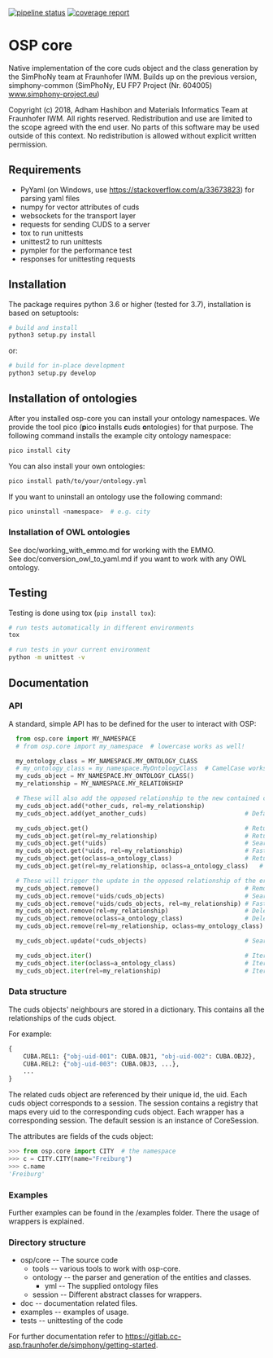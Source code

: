[![pipeline status](https://gitlab.cc-asp.fraunhofer.de/simphony/osp-core/badges/master/pipeline.svg)](https://gitlab.cc-asp.fraunhofer.de/simphony/osp-core/commits/master)
[![coverage report](https://gitlab.cc-asp.fraunhofer.de/simphony/osp-core/badges/master/coverage.svg)](https://gitlab.cc-asp.fraunhofer.de/simphony/osp-core/commits/master)

# OSP core

Native implementation of the core cuds object and the class generation
by the SimPhoNy team at Fraunhofer IWM. Builds up on the previous
version, simphony-common (SimPhoNy, EU FP7 Project (Nr. 604005)
www.simphony-project.eu)

Copyright (c) 2018, Adham Hashibon and Materials Informatics Team at
Fraunhofer IWM. All rights reserved. Redistribution and use are limited
to the scope agreed with the end user. No parts of this software may be
used outside of this context. No redistribution is allowed without
explicit written permission.

## Requirements

- PyYaml (on Windows, use <https://stackoverflow.com/a/33673823>) for parsing yaml files
- numpy for vector attributes of cuds
- websockets for the transport layer
- requests for sending CUDS to a server
- tox to run unittests
- unittest2 to run unittests
- pympler for the performance test
- responses for unittesting requests

## Installation

The package requires python 3.6 or higher (tested for 3.7), installation is based on
setuptools:

```sh
# build and install
python3 setup.py install
```

or:

```sh
# build for in-place development
python3 setup.py develop
```

## Installation of ontologies

After you installed osp-core you can install your ontology namespaces. We provide the tool pico
(**p**ico **i**nstalls **c**uds **o**ntologies) for that purpose. The following command
installs the example city ontology namespace:

```sh
pico install city
```

You can also install your own ontologies:

```sh
pico install path/to/your/ontology.yml
```

If you want to uninstall an ontology use the following command:

```sh
pico uninstall <namespace>  # e.g. city
```

### Installation of OWL ontologies

See doc/working_with_emmo.md for working with the EMMO. \
See doc/conversion_owl_to_yaml.md if you want to work with any OWL ontology.

## Testing

Testing is done using tox (`pip install tox`):

```sh
# run tests automatically in different environments
tox

# run tests in your current environment
python -m unittest -v
```

## Documentation

### API

A standard, simple API has to be defined for the user to interact with OSP:

```python
  from osp.core import MY_NAMESPACE
  # from osp.core import my_namespace  # lowercase works as well!

  my_ontology_class = MY_NAMESPACE.MY_ONTOLOGY_CLASS
  # my_ontology_class = my_namespace.MyOntologyClass  # CamelCase works as well!
  my_cuds_object = MY_NAMESPACE.MY_ONTOLOGY_CLASS()
  my_relationship = MY_NAMESPACE.MY_RELATIONSHIP

  # These will also add the opposed relationship to the new contained cuds object
  my_cuds_object.add(*other_cuds, rel=my_relationship)
  my_cuds_object.add(yet_another_cuds)                           # Defaults to default relationship specified in ontology

  my_cuds_object.get()                                           # Returns the list of all the contained cuds objects
  my_cuds_object.get(rel=my_relationship)                        # Returns the list of the entities under that relationship
  my_cuds_object.get(*uids)                                      # Searches through all the relationships for the uids
  my_cuds_object.get(*uids, rel=my_relationship)                 # Faster, can filter through the relationship
  my_cuds_object.get(oclass=a_ontology_class)                    # Returns the list of all the cuds object of that class
  my_cuds_object.get(rel=my_relationship, oclass=a_ontology_class)   # Returns the list of all the entities of that class under the given relationship

  # These will trigger the update in the opposed relationship of the erased element
  my_cuds_object.remove()                                        # Removes all
  my_cuds_object.remove(*uids/cuds_objects)                      # Searches through all the relationships for the uids/objects to remove
  my_cuds_object.remove(*uids/cuds_objects, rel=my_relationship) # Faster, can filter through the relationship
  my_cuds_object.remove(rel=my_relationship)                     # Delete all elements under a relationship
  my_cuds_object.remove(oclass=a_ontology_class)                 # Delete all elements of a certain class
  my_cuds_object.remove(rel=my_relationship, oclass=my_ontology_class)   # Delete all elements of a certain class under the given relationship

  my_cuds_object.update(*cuds_objects)                           # Searches through all the relationships for the objects to update

  my_cuds_object.iter()                                          # Iterates through all
  my_cuds_object.iter(oclass=a_ontology_class)                   # Iterates filtering by the ontology class
  my_cuds_object.iter(rel=my_relationship)                       # Iterates filtering by the relationship
```

### Data structure

The cuds objects' neighbours are stored in a dictionary.
This contains all the relationships of the cuds object.

For example:

```py
{
    CUBA.REL1: {"obj-uid-001": CUBA.OBJ1, "obj-uid-002": CUBA.OBJ2},
    CUBA.REL2: {"obj-uid-003": CUBA.OBJ3, ...},
    ...
}
```

The related cuds object are referenced by their unique id, the uid.
Each cuds object corresponds to a session.
The session contains a registry that maps every uid to the corresponding cuds object.
Each wrapper has a corresponding session. The default session is an instance of CoreSession.

The attributes are fields of the cuds object:

```py
>>> from osp.core import CITY  # the namespace
>>> c = CITY.CITY(name="Freiburg")
>>> c.name
'Freiburg'
```

### Examples

Further examples can be found in the /examples folder. There the usage of wrappers is explained.

### Directory structure

- osp/core -- The source code
  - tools -- various tools to work with osp-core.
  - ontology -- the parser and generation of the entities and classes.
    - yml -- The supplied ontology files
  - session -- Different abstract classes for wrappers.
- doc -- documentation related files.
- examples -- examples of usage.
- tests -- unittesting of the code

For further documentation refer to https://gitlab.cc-asp.fraunhofer.de/simphony/getting-started.